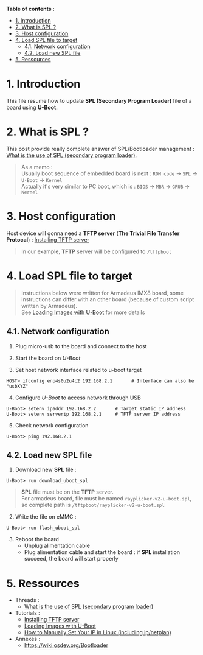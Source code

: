 **Table of contents :**
- [1. Introduction](#1-introduction)
- [2. What is SPL ?](#2-what-is-spl-)
- [3. Host configuration](#3-host-configuration)
- [4. Load SPL file to target](#4-load-spl-file-to-target)
  - [4.1. Network configuration](#41-network-configuration)
  - [4.2. Load new SPL file](#42-load-new-spl-file)
- [5. Ressources](#5-ressources)

# 1. Introduction

This file resume how to update **SPL (Secondary Program Loader)** file of a board using **U-Boot**.

# 2. What is SPL ?

This post provide really complete answer of SPL/Bootloader management : [What is the use of SPL (secondary program loader)](https://stackoverflow.com/questions/31244862/what-is-the-use-of-spl-secondary-program-loader).
> As a memo :  
> Usually boot sequence of embedded board is next : `ROM code` -> `SPL` -> `U-Boot` -> `Kernel`  
> Actually it's very similar to PC boot, which is : `BIOS` -> `MBR` -> `GRUB` -> `Kernel`

# 3. Host configuration

Host device will gonna need a **TFTP server** (**The Trivial File Transfer Protocal**) : [Installing TFTP server](https://wiki.emacinc.com/wiki/Installing_TFTP_server)
> In our example, **TFTP** server will be configured to `/tftpboot`

# 4. Load SPL file to target

> Instructions below were written for Armadeus IMX8 board, some instructions can differ with an other board (because of custom script written by Armadeus).  
> See [Loading Images with U-Boot](https://wiki.emacinc.com/wiki/Loading_Images_with_U-Boot) for more details

## 4.1. Network configuration 

1. Plug micro-usb to the board and connect to the host
2. Start the board on _U-Boot_
   
3. Set host network interface related to u-boot target
```shell
HOST> ifconfig enp4s0u2u4c2 192.168.2.1       # Interface can also be "usbXYZ"
```

4. Configure _U-Boot_ to access network through USB
```shell
U-Boot> setenv ipaddr 192.168.2.2       # Target static IP address
U-Boot> setenv serverip 192.168.2.1     # TFTP server IP address
```

5. Check network configuration
```shell
U-Boot> ping 192.168.2.1
```

## 4.2. Load new SPL file

1. Download new **SPL** file :
```shell
U-Boot> run download_uboot_spl
```
> **SPL** file must be on the **TFTP** server.  
> For armadeus board, file must be named `rayplicker-v2-u-boot.spl`, so complete path is `/tftpboot/rayplicker-v2-u-boot.spl`

2. Write the file on eMMC :
```shell
U-Boot> run flash_uboot_spl
```

3. Reboot the board
   - Unplug alimentation cable
   - Plug alimentation cable and start the board : if **SPL** installation succeed, the board will start properly

# 5. Ressources

- Threads :
  - [What is the use of SPL (secondary program loader)](https://stackoverflow.com/questions/31244862/what-is-the-use-of-spl-secondary-program-loader)
- Tutorials :
  - [Installing TFTP server](https://wiki.emacinc.com/wiki/Installing_TFTP_server)
  - [Loading Images with U-Boot](https://wiki.emacinc.com/wiki/Loading_Images_with_U-Boot)
  - [How to Manually Set Your IP in Linux (including ip/netplan)](https://danielmiessler.com/study/manually-set-ip-linux/)
- Annexes :
  - https://wiki.osdev.org/Bootloader